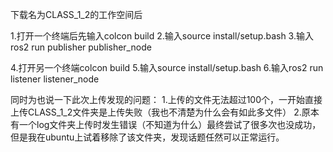 下载名为CLASS_1_2的工作空间后

1.打开一个终端后先输入colcon build
2.输入source install/setup.bash
3.输入ros2 run publisher publisher_node

4.打开另一个终端colcon build 
5.输入source install/setup.bash 
6.输入ros2 run listener listener_node

同时为也说一下此次上传发现的问题：
1.上传的文件无法超过100个，一开始直接上传CLASS_1_2文件夹是上传失败（我也不清楚为什么会有如此多文件）
2.原本有一个log文件夹上传时发生错误（不知道为什么）最终尝试了很多次也没成功，但是我在ubuntu上试着移除了该文件夹，发现话题任然可以正常运行。
